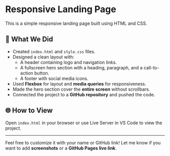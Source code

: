 
# Responsive Landing Page

This is a simple responsive landing page built using HTML and CSS.

## 🚀 What We Did

- Created `index.html` and `style.css` files.
- Designed a clean layout with:
  - A header containing logo and navigation links.
  - A fullscreen hero section with a heading, paragraph, and a call-to-action button.
  - A footer with social media icons.
- Used **Flexbox** for layout and **media queries** for responsiveness.
- Made the hero section cover the **entire screen** without scrollbars.
- Connected the project to a **GitHub repository** and pushed the code.

## 🌐 How to View

Open `index.html` in your browser or use Live Server in VS Code to view the project.

---

Feel free to customize it with your name or GitHub link!
Let me know if you want to add **screenshots** or a **GitHub Pages live link**.
